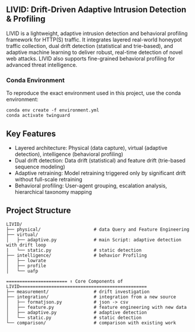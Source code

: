 ## LIVID: Drift-Driven Adaptive Intrusion Detection & Profiling
LIVID is a lightweight, adaptive intrusion detection and behavioral profiling framework for HTTP(S) traffic. It integrates layered real-world honeypot traffic collection, dual drift detection (statistical and trie-based), and adaptive machine learning to deliver robust, real-time detection of novel web attacks. LIVID also supports fine-grained behavioral profiling for advanced threat intelligence.

### Conda Environment
To reproduce the exact environment used in this project, use the conda environment:
```
conda env create -f environment.yml
conda activate twinguard
```

## Key Features
- Layered architecture: Physical (data capture), virtual (adaptive detection), intelligence (behavioral profiling)
- Dual drift detection: Data drift (statistical) and feature drift (trie-based sequence modeling)
- Adaptive retraining: Model retraining triggered only by significant drift without full-scale retraining
- Behavioral profiling: User-agent grouping, escalation analysis, hierarchical taxonomy mapping

## Project Structure
```
LIVID/
├── physical/                    # data Query and Feature Engineering                 
├── virtual/
│   ├── adaptive.py              # main Script: adaptive detection with drift loop
|   └── static.py                # static detection
├── intelligence/                # behavior Profiling
│   ├── lowrate                 
│   ├── profile                 
│   └── uafp                     

======================= ↑ Core Components of LIVID================================================
├── measurement/                 # drift investigation
├── integration/                 # integration from a new source
│   ├── formatjson.py            # json -> csv
│   ├── feature.py               # feature engineering with new data
│   ├── adaptive.py              # adaptive detection
│   └── static.py                # static detection
└── comparison/                  # comparison with existing work

```